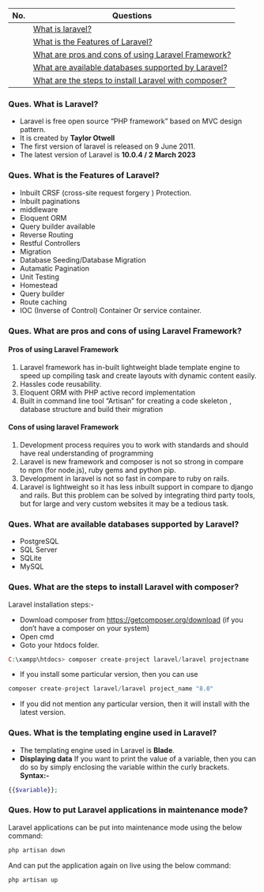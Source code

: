 |  No.  | Questions                                                                                                       |
| :---: | --------------------------------------------------------------------------------------------------------------------------------------- |
|       | [What is laravel?](#ques-what-is-laravel)                                                                         |
|       | [What is the Features of Laravel?](#ques-what-is-the-features-of-laravel)                                         |
|       | [What are pros and cons of using Laravel Framework?](#ques-what-are-pros-and-cons-of-using-laravel-framework)     |
|       | [What are available databases supported by Laravel?](#ques-what-are-available-databases-supported-by-laravel)     |
|       | [What are the steps to install Laravel with composer?](#ques-what-are-the-steps-to-install-laravel-with-composer) |

### **Ques. What is Laravel?**
* Laravel is free open source “PHP framework” based on MVC design pattern.
* It is created by **Taylor Otwell**
* The first version of laravel is released on 9 June 2011.
* The latest version of Laravel is **10.0.4 / 2 March 2023**


### **Ques. What is the Features of Laravel?**
* Inbuilt CRSF (cross-site request forgery ) Protection.
* Inbuilt paginations
* middleware
* Eloquent ORM
* Query builder available
* Reverse Routing
* Restful Controllers
* Migration
* Database Seeding/Database Migration
* Autamatic Pagination
* Unit Testing
* Homestead
* Query builder 
* Route caching 
* IOC (Inverse of Control) Container Or service container.


### **Ques. What are pros and cons of using Laravel Framework?**
#### Pros of using Laravel Framework
1. Laravel framework has in-built lightweight blade template engine to speed up compiling task and create layouts with dynamic content easily.<br>
2. Hassles code reusability.<br>
3. Eloquent ORM with PHP active record implementation<br>
4. Built in command line tool “Artisan” for creating a code skeleton , database structure and build their migration
#### Cons of using laravel Framework 
1. Development process requires you to work with standards and should have real understanding of programming<br>
2. Laravel is new framework and composer is not so strong in compare to npm (for node.js), ruby gems and python pip.<br>
3. Development in laravel is not so fast in compare to ruby on rails.<br>
4. Laravel is lightweight so it has less inbuilt support in compare to django and rails. But this problem can be solved by integrating third party tools, but for large and very custom websites it may be a tedious task.


### **Ques. What are available databases supported by Laravel?**
* PostgreSQL
* SQL Server
* SQLite
* MySQL


### **Ques. What are the steps to install Laravel with composer?**
Laravel installation steps:-
* Download composer from https://getcomposer.org/download (if you don’t have a composer on your system)
* Open cmd
* Goto your htdocs folder.
```php
C:\xampp\htdocs> composer create-project laravel/laravel projectname
```
* If you install some particular version, then you can use
```php
composer create-project laravel/laravel project_name "8.0"
```
* If you did not mention any particular version, then it will install with the latest version.



### **Ques. What is the templating engine used in Laravel?**
* The templating engine used in Laravel is __Blade__.
* __Displaying data__ If you want to print the value of a variable, then you can do so by simply enclosing the variable within the curly brackets.<br>
__Syntax:-__
```php
{{$variable}};  
```

### Ques. How to put Laravel applications in maintenance mode?
Laravel applications can be put into maintenance mode using the below command:
```php
php artisan down
```
And can put the application again on live using the below command:
```php
php artisan up
```